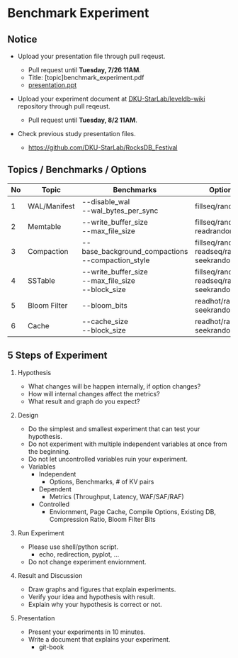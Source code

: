 # Benchmark Experiment
## Notice
* Upload your presentation file through pull reqeust.
    - Pull request until **Tuesday, 7/26 11AM**.
    - Title: [topic]benchmark_experiment.pdf
    - [presentation.ppt](../file/%5Bformat%5Dleveldb_study_ppt.pptx)   
    
* Upload your experiment document at [DKU-StarLab/leveldb-wiki](https://github.com/DKU-StarLab/leveldb-wiki) repository through pull reqeust.
    - Pull request until **Tuesday, 8/2 11AM**.
* Check previous study presentation files.
    - https://github.com/DKU-StarLab/RocksDB_Festival

## Topics / Benchmarks / Options
|No|Topic|Benchmarks|Options|Result|
|--|--|--|--|--|
|1|WAL/Manifest|--disable_wal</br>--wal_bytes_per_sync|fillseq/random|[PPT](./2022.07.26_WAL_week4.pdf)|
|2|Memtable|--write_buffer_size</br>--max_file_size|fillseq/random</br>readrandom|[PPT](./2022.7.26_Memtable_week4.pdf)|
|3|Compaction|--base_background_compactions</br>--compaction_style|fillseq/random</br>readseq/random</br>seekrandom|[PPT](./2022.7.26_Compaction_week4.pdf)|
|4|SSTable|--write_buffer_size</br>--max_file_size</br>--block_size|fillseq/random</br>readseq/random</br>seekrandom|[PPT](./2022.7.26_SSTable_week4.pdf)|
|5|Bloom Filter|--bloom_bits|readhot/random<br>seekrandom|[PPT](./2022.7.26_BloomFilter_week4.pdf)|
|6|Cache|--cache_size</br>--block_size|readhot/random</br>seekrandom|[PPT](./leveldb_study_week4_cache.pdf)|

## 5 Steps of Experiment
1. Hypothesis
    * What changes will be happen internally, if option changes?
    * How will internal changes affect the metrics?
    * What result and graph do you expect?

2. Design
    * Do the simplest and smallest experiment that can test your hypothesis.
    * Do not experiment with multiple independent variables at once from the beginning.
    * Do not let uncontrolled variables ruin your experiment.  
    * Variables
        - Independent
            - Options, Benchmarks, # of KV pairs
        - Dependent
            * Metrics (Throughput, Latency, WAF/SAF/RAF)
        - Controlled
            * Enviornment, Page Cache, Compile Options, Existing DB, Compression Ratio, Bloom Filter Bits

3. Run Experiment
    * Please use shell/python script.
        - echo, redirection, pyplot, ...
    * Do not change experiment enviornment.

4. Result and Discussion
    * Draw graphs and figures that explain experiments.
    * Verify your idea and hypothesis with result.
    * Explain why your hypothesis is correct or not.

5. Presentation
    * Present your experiments in 10 minutes.
    * Write a document that explains your experiment.
        - git-book








 
